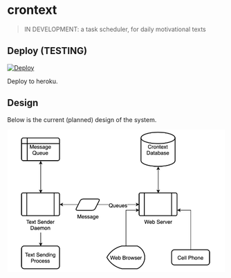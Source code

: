 # crontext
> IN DEVELOPMENT: a task scheduler, for daily motivational texts

## Deploy (TESTING)

[![Deploy](https://www.herokucdn.com/deploy/button.svg)](https://heroku.com/deploy)

Deploy to heroku.

## Design

Below is the current (planned) design of the system.

![dashboard](images/crontext-design.png)